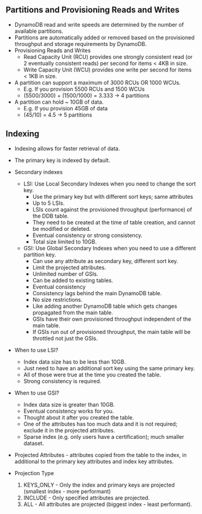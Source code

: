 
## Partitions and Provisioning Reads and Writes

- DynamoDB read and write speeds are determined by the number of available partitions.
- Partitions are automatically added or removed based on the provisioned throughput and storage requirements by DynamoDB.
- Provisioning Reads and Writes
    - Read Capacity Unit (RCU) provides one strongly consistent read (or 2 eventually consistent reads) per second for items < 4KB in size.
    - Write Capacity Unit (WCU) provides one write per second for items < 1KB in size.
- A partition can support a maximum of 3000 RCUs OR 1000 WCUs.
    - E.g. If you provision 5500 RCUs and 1500 WCUs
    - (5500/3000) + (1500/1000) = 3.333 -> 4 partitions
- A partition can hold ~ 10GB of data.
    - E.g. If you provision 45GB of data
    - (45/10) = 4.5 -> 5 partitions

## Indexing

- Indexing allows for faster retrieval of data.
- The primary key is indexed by default.
- Secondary indexes
    - LSI: Use Local Secondary Indexes when you need to change the sort key.
        - Use the primary key but with different sort keys; same attributes
        - Up to 5 LSIs.
        - LSIs count against the provisioned throughput (performance) of the DDB table.
        - They need to be created at the time of table creation, and cannot be modified or deleted.
        - Eventual consistency or strong consistency.
        - Total size limited to 10GB.
    - GSI: Use Global Secondary Indexes when you need to use a different partition key.
        - Can use any attribute as secondary key, different sort key.
        - Limit the projected attributes.
        - Unlimited number of GSIs.
        - Can be added to existing tables.
        - Eventual consistency
        - Consistency lags behind the main DynamoDB table.
        - No size restrictions.
        - Like adding another DynamoDB table which gets changes propagated from the main table.
        - GSIs have their own provisioned throughput independent of the main table.
        - If GSIs run out of provisioned throughput, the main table will be throttled not just the GSIs.

- When to use LSI?
    - Index data size has to be less than 10GB.
    - Just need to have an additional sort key using the same primary key.
    - All of those were true at the time you created the table.
    - Strong consistency is required.
- When to use GSI?
    - Index data size is greater than 10GB.
    - Eventual consistency works for you.
    - Thought about it after you created the table.
    - One of the attributes has too much data and it is not required; exclude it in the projected attributes.
    - Sparse index (e.g. only users have a certification); much smaller dataset.

- Projected Attributes - attributes copied from the table to the index, in additional to the primary key attributes and index key attributes.
- Projection Type
    1. KEYS_ONLY - Only the index and primary keys are projected (smallest index - more performant)
    2. INCLUDE - Only specified attributes are projected.
    3. ALL - All attributes are projected (biggest index - least performant).
